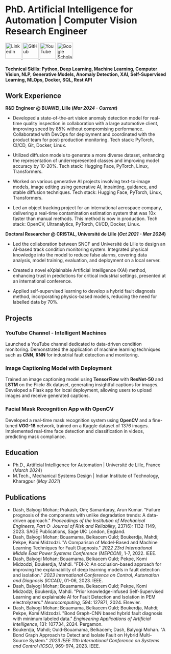# PhD. Artificial Intelligence for Automation | Computer Vision Research Engineer


<a href="https://www.linkedin.com/in/balyogi-mohan-dash/" target="_blank">
  <img src="https://linkedin.com/in/test" alt="LinkedIn" width="50" height="50">
</a>

<a href="https://github.com/mohan696matlab" target="_blank">
  <img src="https://upload.wikimedia.org/wikipedia/commons/9/91/Octicons-mark-github.svg" alt="GitHub" width="50" height="50">
</a>

<a href="https://www.youtube.com/@Mohankumardash" target="_blank">
  <img src="https://upload.wikimedia.org/wikipedia/commons/thumb/4/42/YouTube_icon_%282013-2017%29.png/240px-YouTube_icon_%282013-2017%29.png" alt="YouTube" width="50" height="50">
</a>

<a href="https://scholar.google.com/citations?user=jzcIElIAAAAJ&hl=en" target="_blank">
  <img src="https://upload.wikimedia.org/wikipedia/commons/c/c7/Google_Scholar_logo.svg" alt="Google Scholar" width="50" height="50">
</a>


#### Technical Skills: Python, Deep Learning, Machine Learning, Computer Vision, NLP, Generative Models, Anomaly Detection, XAI, Self-Supervised Learning, MLOps, Docker, SQL, Rest API


## Work Experience

**R&D Engineer @ BUAWEI, Lille (_Mar 2024 - Current_)**
- Developed a state-of-the-art vision anomaly detection model for real-time quality inspection in collaboration with a large automotive client, improving speed by 85% without compromising performance. Collaborated with DevOps for deployment and coordinated with the product team for post-production monitoring. Tech stack: PyTorch, CI/CD, Git, Docker, Linux.
 
- Utilized diffusion models to generate a more diverse dataset, enhancing the representation of underrepresented classes and improving model accuracy by 10-20%. 
Tech stack: Hugging Face, PyTorch, Linux, Transformers.

- Worked on various generative AI projects involving text-to-image models, image editing using generative AI, inpainting, guidance, and stable diffusion techniques. Tech stack: Hugging Face, PyTorch, Linux, Transformers.

- Led an object tracking project for an international aerospace company, delivering a real-time contamination estimation system that was 10x faster than manual methods. This method is now in production. Tech stack: OpenCV, Ultranalytics, PyTorch, CI/CD, Docker, Linux.

**Doctoral Researcher @ CRISTAL, Université de Lille (_Oct 2021 - Mar 2024_)**
- Led the collaboration between SNCF and Université de Lille to design an AI-based track condition monitoring system. Integrated physical knowledge into the model to reduce false alarms, covering data analysis, model training, evaluation, and deployment on a local server.

- Created a novel eXplainable Artificial Intelligence (XAI) method, enhancing trust in predictions for critical industrial settings, presented at an international conference.

- Applied self-supervised learning to develop a hybrid fault diagnosis method, incorporating physics-based models, reducing the need for labelled data by 70%.


## Projects

### YouTube Channel - Intelligent Machines
Launched a YouTube channel dedicated to data-driven condition monitoring. Demonstrated the application of machine learning techniques such as **CNN**, **RNN** for industrial fault detection and monitoring. 

### Image Captioning Model with Deployment
Trained an image captioning model using **TensorFlow** with **ResNet-50** and **LSTM** on the Flickr 8k dataset, generating insightful captions for images. Developed a Flask app for local deployment, allowing users to upload images and receive generated captions.

### Facial Mask Recognition App with OpenCV
Developed a real-time mask recognition system using **OpenCV** and a fine-tuned **VGG-16** network, trained on a Kaggle dataset of 1376 images. Implemented real-time face detection and classification in videos, predicting mask compliance.


## Education
- Ph.D., Artificial Intelligence for Automation | Université de Lille, France (_March 2024_)  
- M.Tech., Mechanical Systems Design | Indian Institute of Technology, Kharagpur (_May 2021_)


## Publications

- Dash, Balyogi Mohan; Prakash, Om; Samantaray, Arun Kumar. "Failure prognosis of the components with unlike degradation trends: A data-driven approach." *Proceedings of the Institution of Mechanical Engineers, Part O: Journal of Risk and Reliability*, 237(6): 1132-1149, 2023. SAGE Publications, Sage UK: London, England.
- Dash, Balyogi Mohan; Bouamama, Belkacem Ould; Boukerdja, Mahdi; Pekpe, Komi Midzodzi. "A Comparison of Model-Based and Machine Learning Techniques for Fault Diagnosis." *2022 23rd International Middle East Power Systems Conference (MEPCON)*, 1-7, 2022. IEEE.
- Dash, Balyogi Mohan; Bouamama, Belkacem Ould; Pekpe, Komi Midzodzi; Boukerdja, Mahdi. "FDI-X: An occlusion-based approach for improving the explainability of deep learning models in fault detection and isolation." *2023 International Conference on Control, Automation and Diagnosis (ICCAD)*, 01-06, 2023. IEEE.
- Dash, Balyogi Mohan; Bouamama, Belkacem Ould; Pekpe, Komi Midzodzi; Boukerdja, Mahdi. "Prior knowledge-infused Self-Supervised Learning and explainable AI for Fault Detection and Isolation in PEM electrolyzers." *Neurocomputing*, 594: 127871, 2024. Elsevier.
- Dash, Balyogi Mohan; Bouamama, Belkacem Ould; Boukerdja, Mahdi; Pekpe, Komi Midzodzi. "Bond Graph-CNN based hybrid fault diagnosis with minimum labeled data." *Engineering Applications of Artificial Intelligence*, 131: 107734, 2024. Pergamon.
- Boukerdja, Mahdi; Ould-Bouamama, Belkacem; Dash, Balyogi Mohan. "A Bond Graph Approach to Detect and Isolate Fault on Hybrid Multi-Source System." *2023 IEEE 11th International Conference on Systems and Control (ICSC)*, 969-974, 2023. IEEE.


   

